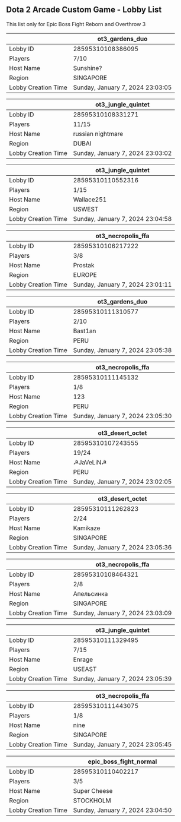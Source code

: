 ## Dota 2 Arcade Custom Game - Lobby List

This list only for Epic Boss Fight Reborn and Overthrow 3

|  | ot3_gardens_duo |
| ------ | ------ |
| Lobby ID | 28595310108386095 |
| Players | 7/10 |
| Host Name | Sunshine? |
| Region | SINGAPORE |
| Lobby Creation Time | Sunday, January 7, 2024 23:03:05 |


|  | ot3_jungle_quintet |
| ------ | ------ |
| Lobby ID | 28595310108331271 |
| Players | 11/15 |
| Host Name | russian nightmare |
| Region | DUBAI |
| Lobby Creation Time | Sunday, January 7, 2024 23:03:02 |


|  | ot3_jungle_quintet |
| ------ | ------ |
| Lobby ID | 28595310110552316 |
| Players | 1/15 |
| Host Name | Wallace251 |
| Region | USWEST |
| Lobby Creation Time | Sunday, January 7, 2024 23:04:58 |


|  | ot3_necropolis_ffa |
| ------ | ------ |
| Lobby ID | 28595310106217222 |
| Players | 3/8 |
| Host Name | Prostak |
| Region | EUROPE |
| Lobby Creation Time | Sunday, January 7, 2024 23:01:11 |


|  | ot3_gardens_duo |
| ------ | ------ |
| Lobby ID | 28595310111310577 |
| Players | 2/10 |
| Host Name | Bast1an |
| Region | PERU |
| Lobby Creation Time | Sunday, January 7, 2024 23:05:38 |


|  | ot3_necropolis_ffa |
| ------ | ------ |
| Lobby ID | 28595310111145132 |
| Players | 1/8 |
| Host Name | 123 |
| Region | PERU |
| Lobby Creation Time | Sunday, January 7, 2024 23:05:30 |


|  | ot3_desert_octet |
| ------ | ------ |
| Lobby ID | 28595310107243555 |
| Players | 19/24 |
| Host Name | ☭JaVeLiN☭ |
| Region | PERU |
| Lobby Creation Time | Sunday, January 7, 2024 23:02:05 |


|  | ot3_desert_octet |
| ------ | ------ |
| Lobby ID | 28595310111262823 |
| Players | 2/24 |
| Host Name | Kamikaze |
| Region | SINGAPORE |
| Lobby Creation Time | Sunday, January 7, 2024 23:05:36 |


|  | ot3_necropolis_ffa |
| ------ | ------ |
| Lobby ID | 28595310108464321 |
| Players | 2/8 |
| Host Name | Апельсинка |
| Region | SINGAPORE |
| Lobby Creation Time | Sunday, January 7, 2024 23:03:09 |


|  | ot3_jungle_quintet |
| ------ | ------ |
| Lobby ID | 28595310111329495 |
| Players | 7/15 |
| Host Name | Enrage |
| Region | USEAST |
| Lobby Creation Time | Sunday, January 7, 2024 23:05:39 |


|  | ot3_necropolis_ffa |
| ------ | ------ |
| Lobby ID | 28595310111443075 |
| Players | 1/8 |
| Host Name | nine |
| Region | SINGAPORE |
| Lobby Creation Time | Sunday, January 7, 2024 23:05:45 |


|  | epic_boss_fight_normal |
| ------ | ------ |
| Lobby ID | 28595310110402217 |
| Players | 3/5 |
| Host Name | Super Cheese |
| Region | STOCKHOLM |
| Lobby Creation Time | Sunday, January 7, 2024 23:04:50 |


